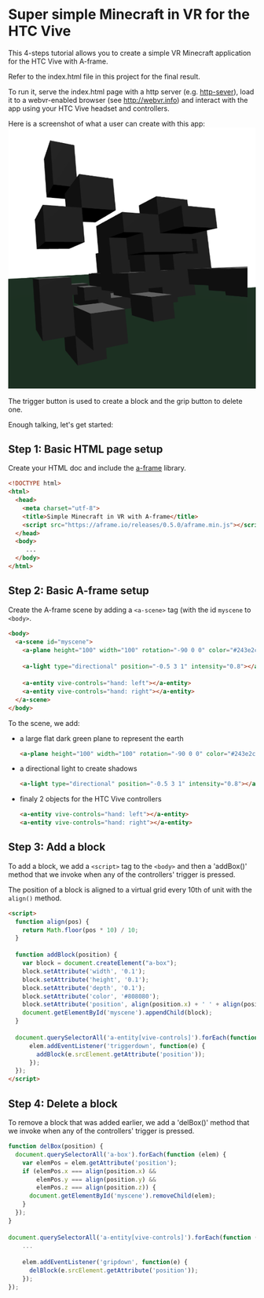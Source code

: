 # Super simple Minecraft in VR for the HTC Vive

This 4-steps tutorial allows you to create a simple VR Minecraft application for the HTC Vive with A-frame.

Refer to the index.html file in this project for the final result.

To run it, serve the index.html page with a http server (e.g. [http-sever](https://www.npmjs.com/package/http-server)), load it to a webvr-enabled browser (see http://webvr.info) and interact with the app using your HTC Vive headset and controllers.

Here is a screenshot of what a user can create with this app:
![](screenshot.png)

The trigger button is used to create a block and the grip button to delete one.

Enough talking, let's get started:

## Step 1: Basic HTML page setup

Create your HTML doc and include the [a-frame](https://aframe.io) library.

```HTML
<!DOCTYPE html>
<html>
  <head>
    <meta charset="utf-8">
    <title>Simple Minecraft in VR with A-frame</title>
    <script src="https://aframe.io/releases/0.5.0/aframe.min.js"></script>
  </head>
  <body>
     ...
  </body>
</html>
```

## Step 2: Basic A-frame setup

Create the A-frame scene by adding a `<a-scene>` tag (with the id `myscene` to `<body>`.

```HTML
<body>
  <a-scene id="myscene">
    <a-plane height="100" width="100" rotation="-90 0 0" color="#243e2c"></a-plane>

    <a-light type="directional" position="-0.5 3 1" intensity="0.8"></a-light>

    <a-entity vive-controls="hand: left"></a-entity>
    <a-entity vive-controls="hand: right"></a-entity>
  </a-scene>
</body>
```

To the scene, we add:
* a large flat dark green plane to represent the earth
  ```HTML
  <a-plane height="100" width="100" rotation="-90 0 0" color="#243e2c"></a-plane>
  ```
* a directional light to create shadows
  ```HTML
  <a-light type="directional" position="-0.5 3 1" intensity="0.8"></a-light>
  ```
* finaly 2 objects for the HTC Vive controllers
  ```HTML
  <a-entity vive-controls="hand: left"></a-entity>
  <a-entity vive-controls="hand: right"></a-entity>
  ```

## Step 3: Add a block

To add a block, we add a `<script>` tag to the `<body>` and then a 'addBox()' method that we invoke when any of the controllers' trigger is pressed.

The position of a block is aligned to a virtual grid every 10th of unit with the `align()` method.

```HTML
<script>
  function align(pos) {
    return Math.floor(pos * 10) / 10;
  }

  function addBlock(position) {
    var block = document.createElement("a-box");
    block.setAttribute('width', '0.1');
    block.setAttribute('height', '0.1');
    block.setAttribute('depth', '0.1');
    block.setAttribute('color', '#808080');
    block.setAttribute('position', align(position.x) + ' ' + align(position.y) + ' ' + align(position.z));
    document.getElementById('myscene').appendChild(block);
  }

  document.querySelectorAll('a-entity[vive-controls]').forEach(function (elem) {
      elem.addEventListener('triggerdown', function(e) {
        addBlock(e.srcElement.getAttribute('position'));
      });
  });
</script>
```

## Step 4: Delete a block

To remove a block that was added earlier, we add a 'delBox()' method that we invoke when any of the controllers' trigger is pressed.


```Javascript
function delBox(position) {
  document.querySelectorAll('a-box').forEach(function (elem) {
    var elemPos = elem.getAttribute('position');
    if (elemPos.x === align(position.x) &&
        elemPos.y === align(position.y) &&
        elemPos.z === align(position.z)) {
      document.getElementById('myscene').removeChild(elem);
    }
  });
}

document.querySelectorAll('a-entity[vive-controls]').forEach(function (elem) {
    ...

    elem.addEventListener('gripdown', function(e) {
      delBlock(e.srcElement.getAttribute('position'));
    });
});
```

